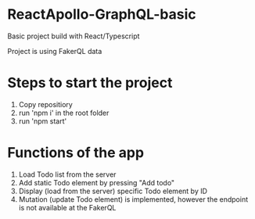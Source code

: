 # ReactApollo-GraphQL-basic

Basic project build with React/Typescript

Project is using FakerQL data

# Steps to start the project

1. Copy repositiory
2. run 'npm i' in the root folder
3. run 'npm start'

# Functions of the app

1. Load Todo list from the server
2. Add static Todo element by pressing "Add todo"
3. Display (load from the server) specific Todo element by ID
4. Mutation (update Todo element) is implemented, however the endpoint is not available at the FakerQL
